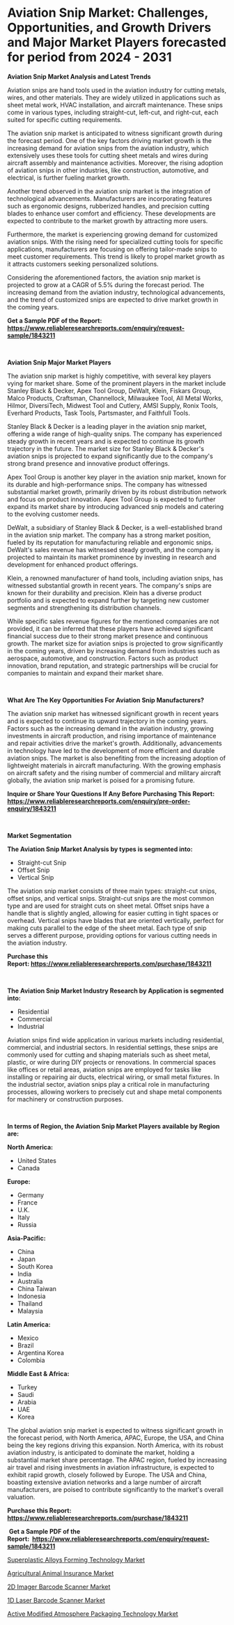 <p><h1>Aviation Snip Market: Challenges, Opportunities, and Growth Drivers and Major Market Players forecasted for period from 2024 - 2031</h1></p><p><strong>Aviation Snip Market Analysis and Latest Trends</strong></p>
<p><p>Aviation snips are hand tools used in the aviation industry for cutting metals, wires, and other materials. They are widely utilized in applications such as sheet metal work, HVAC installation, and aircraft maintenance. These snips come in various types, including straight-cut, left-cut, and right-cut, each suited for specific cutting requirements.</p><p>The aviation snip market is anticipated to witness significant growth during the forecast period. One of the key factors driving market growth is the increasing demand for aviation snips from the aviation industry, which extensively uses these tools for cutting sheet metals and wires during aircraft assembly and maintenance activities. Moreover, the rising adoption of aviation snips in other industries, like construction, automotive, and electrical, is further fueling market growth.</p><p>Another trend observed in the aviation snip market is the integration of technological advancements. Manufacturers are incorporating features such as ergonomic designs, rubberized handles, and precision cutting blades to enhance user comfort and efficiency. These developments are expected to contribute to the market growth by attracting more users.</p><p>Furthermore, the market is experiencing growing demand for customized aviation snips. With the rising need for specialized cutting tools for specific applications, manufacturers are focusing on offering tailor-made snips to meet customer requirements. This trend is likely to propel market growth as it attracts customers seeking personalized solutions.</p><p>Considering the aforementioned factors, the aviation snip market is projected to grow at a CAGR of 5.5% during the forecast period. The increasing demand from the aviation industry, technological advancements, and the trend of customized snips are expected to drive market growth in the coming years.</p></p>
<p><strong>Get a Sample PDF of the Report:&nbsp; <a href="https://www.reliableresearchreports.com/enquiry/request-sample/1843211">https://www.reliableresearchreports.com/enquiry/request-sample/1843211</a></strong></p>
<p>&nbsp;</p>
<p><strong>Aviation Snip Major Market Players</strong></p>
<p><p>The aviation snip market is highly competitive, with several key players vying for market share. Some of the prominent players in the market include Stanley Black & Decker, Apex Tool Group, DeWalt, Klein, Fiskars Group, Malco Products, Craftsman, Channellock, Milwaukee Tool, All Metal Works, Hilmor, DiversiTech, Midwest Tool and Cutlery, AMSI Supply, Ronix Tools, Everhard Products, Task Tools, Partsmaster, and Faithfull Tools.</p><p>Stanley Black & Decker is a leading player in the aviation snip market, offering a wide range of high-quality snips. The company has experienced steady growth in recent years and is expected to continue its growth trajectory in the future. The market size for Stanley Black & Decker's aviation snips is projected to expand significantly due to the company's strong brand presence and innovative product offerings.</p><p>Apex Tool Group is another key player in the aviation snip market, known for its durable and high-performance snips. The company has witnessed substantial market growth, primarily driven by its robust distribution network and focus on product innovation. Apex Tool Group is expected to further expand its market share by introducing advanced snip models and catering to the evolving customer needs.</p><p>DeWalt, a subsidiary of Stanley Black & Decker, is a well-established brand in the aviation snip market. The company has a strong market position, fueled by its reputation for manufacturing reliable and ergonomic snips. DeWalt's sales revenue has witnessed steady growth, and the company is projected to maintain its market prominence by investing in research and development for enhanced product offerings.</p><p>Klein, a renowned manufacturer of hand tools, including aviation snips, has witnessed substantial growth in recent years. The company's snips are known for their durability and precision. Klein has a diverse product portfolio and is expected to expand further by targeting new customer segments and strengthening its distribution channels.</p><p>While specific sales revenue figures for the mentioned companies are not provided, it can be inferred that these players have achieved significant financial success due to their strong market presence and continuous growth. The market size for aviation snips is projected to grow significantly in the coming years, driven by increasing demand from industries such as aerospace, automotive, and construction. Factors such as product innovation, brand reputation, and strategic partnerships will be crucial for companies to maintain and expand their market share.</p></p>
<p>&nbsp;</p>
<p><strong>What Are The Key Opportunities For Aviation Snip Manufacturers?</strong></p>
<p><p>The aviation snip market has witnessed significant growth in recent years and is expected to continue its upward trajectory in the coming years. Factors such as the increasing demand in the aviation industry, growing investments in aircraft production, and rising importance of maintenance and repair activities drive the market's growth. Additionally, advancements in technology have led to the development of more efficient and durable aviation snips. The market is also benefiting from the increasing adoption of lightweight materials in aircraft manufacturing. With the growing emphasis on aircraft safety and the rising number of commercial and military aircraft globally, the aviation snip market is poised for a promising future.</p></p>
<p><strong>Inquire or Share Your Questions If Any Before Purchasing This Report: <a href="https://www.reliableresearchreports.com/enquiry/pre-order-enquiry/1843211">https://www.reliableresearchreports.com/enquiry/pre-order-enquiry/1843211</a></strong></p>
<p>&nbsp;</p>
<p><strong>Market Segmentation</strong></p>
<p><strong>The Aviation Snip Market Analysis by types is segmented into:</strong></p>
<p><ul><li>Straight-cut Snip</li><li>Offset Snip</li><li>Vertical Snip</li></ul></p>
<p><p>The aviation snip market consists of three main types: straight-cut snips, offset snips, and vertical snips. Straight-cut snips are the most common type and are used for straight cuts on sheet metal. Offset snips have a handle that is slightly angled, allowing for easier cutting in tight spaces or overhead. Vertical snips have blades that are oriented vertically, perfect for making cuts parallel to the edge of the sheet metal. Each type of snip serves a different purpose, providing options for various cutting needs in the aviation industry.</p></p>
<p><strong>Purchase this Report:&nbsp;<a href="https://www.reliableresearchreports.com/purchase/1843211">https://www.reliableresearchreports.com/purchase/1843211</a></strong></p>
<p>&nbsp;</p>
<p><strong>The Aviation Snip Market Industry Research by Application is segmented into:</strong></p>
<p><ul><li>Residential</li><li>Commercial</li><li>Industrial</li></ul></p>
<p><p>Aviation snips find wide application in various markets including residential, commercial, and industrial sectors. In residential settings, these snips are commonly used for cutting and shaping materials such as sheet metal, plastic, or wire during DIY projects or renovations. In commercial spaces like offices or retail areas, aviation snips are employed for tasks like installing or repairing air ducts, electrical wiring, or small metal fixtures. In the industrial sector, aviation snips play a critical role in manufacturing processes, allowing workers to precisely cut and shape metal components for machinery or construction purposes.</p></p>
<p>&nbsp;</p>
<p><strong>In terms of Region, the Aviation Snip Market Players available by Region are:</strong></p>
<p>
    <p> <strong> North America: </strong>
        <ul>
            <li>United States</li>
            <li>Canada</li>
        </ul>
        </p> 
    <p> <strong> Europe: </strong>
        <ul>
            <li>Germany</li>
            <li>France</li>
            <li>U.K.</li>
            <li>Italy</li>
            <li>Russia</li>
        </ul>
        </p> 
    <p> <strong> Asia-Pacific: </strong>
        <ul>
            <li>China</li>
            <li>Japan</li>
            <li>South Korea</li>
            <li>India</li>
            <li>Australia</li>
            <li>China Taiwan</li>
            <li>Indonesia</li>
            <li>Thailand</li>
            <li>Malaysia</li>
        </ul>
        </p> 
    <p> <strong> Latin America: </strong>
        <ul>
            <li>Mexico</li>
            <li>Brazil</li>
            <li>Argentina Korea</li>
            <li>Colombia</li>
        </ul>
        </p> 
    <p> <strong> Middle East & Africa: </strong>
        <ul>
            <li>Turkey</li>
            <li>Saudi</li>
            <li>Arabia</li>
            <li>UAE</li>
            <li>Korea</li>
        </ul>
    </p>
    </p>
<p><p>The global aviation snip market is expected to witness significant growth in the forecast period, with North America, APAC, Europe, the USA, and China being the key regions driving this expansion. North America, with its robust aviation industry, is anticipated to dominate the market, holding a substantial market share percentage. The APAC region, fueled by increasing air travel and rising investments in aviation infrastructure, is expected to exhibit rapid growth, closely followed by Europe. The USA and China, boasting extensive aviation networks and a large number of aircraft manufacturers, are poised to contribute significantly to the market's overall valuation.</p></p>
<p><strong>Purchase this Report: <a href="https://www.reliableresearchreports.com/purchase/1843211">https://www.reliableresearchreports.com/purchase/1843211</a></strong></p>
<p>&nbsp;<strong>Get a Sample PDF of the Report:&nbsp;&nbsp;<a href="https://www.reliableresearchreports.com/enquiry/request-sample/1843211">https://www.reliableresearchreports.com/enquiry/request-sample/1843211</a></strong></p>
<p><strong></strong></p>
<p><p><a href="https://medium.com/@emilypena1936/superplastic-alloys-forming-technology-market-share-evolution-and-market-growth-trends-2023-2030-ceaa042af1a7">Superplastic Alloys Forming Technology Market</a></p><p><a href="https://medium.com/@emilypena1936/decoding-agricultural-animal-insurance-market-metrics-market-share-trends-and-growth-patterns-d3796c1b03d4">Agricultural Animal Insurance Market</a></p><p><a href="https://github.com/dringals/Market-Research-Report-List-2/blob/main/2d-imager-barcode-scanner-market.md">2D Imager Barcode Scanner Market</a></p><p><a href="https://github.com/tamvrosiya/Market-Research-Report-List-2/blob/main/1d-laser-barcode-scanner-market.md">1D Laser Barcode Scanner Market</a></p><p><a href="https://medium.com/p/059140987a2f/edit">Active Modified Atmosphere Packaging Technology Market</a></p></p>